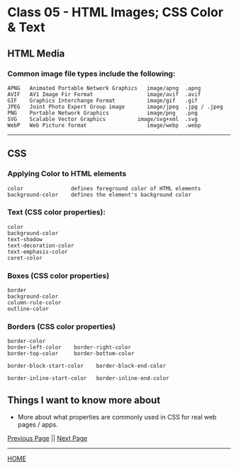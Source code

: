 # Class 05 - HTML Images; CSS Color & Text

## HTML Media

### Common image file types include the following:

    APNG   Animated Portable Network Graphics   image/apng  .apng
    AVIF   AV1 Image Fir Format                 image/avif  .avif
    GIF    Graphics Interchange Format          image/gif   .gif
    JPEG   Joint Photo Expert Group image       image/jpeg  .jpg / .jpeg
    PNG    Portable Network Graphics            image/png   .png
    SVG    Scalable Vector Graphics          image/svg+xml  .svg
    WebP   Web Picture format                   image/webp  .webp

---

## CSS

### Applying Color to HTML elements

    color               defines foreground color of HTML elements
    background-color    defines the element's background color

### Text (CSS color properties): 

    color
    background-color
    text-shadow
    text-decoration-color
    text-emphasis-color
    caret-color

### Boxes (CSS color properties)

    border
    background-color
    column-rule-color
    outline-color

### Borders (CSS color properties)

    border-color
    border-left-color    border-right-color 
    border-top-color     border-bottom-color

    border-block-start-color    border-block-end-color

    border-inline-start-color   border-inline-end-color


## Things I want to know more about

- More about what properties are commonly used in CSS for real web pages / apps.

[Previous Page](https://tomgtaylor.github.io/reading-notes2/class-04)    ||    [Next Page](https://tomgtaylor.github.io/reading-notes2/class-06) <br>

---
[HOME](https://tomgtaylor.github.io/reading-notes2) <br>
